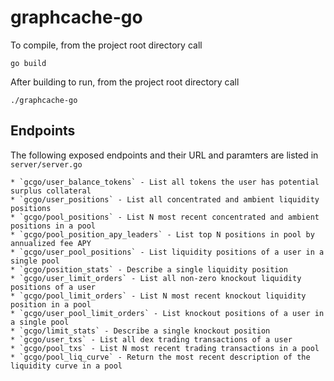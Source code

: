 # graphcache-go

To compile, from the project root directory call

`go build`

After building to run, from the project root directory call

`./graphcache-go`

## Endpoints

The following exposed endpoints and their URL and paramters are listed in `server/server.go`

	* `gcgo/user_balance_tokens` - List all tokens the user has potential surplus collateral
	* `gcgo/user_positions` - List all concentrated and ambient liquidity positions
	* `gcgo/pool_positions` - List N most recent concentrated and ambient positions in a pool
	* `gcgo/pool_position_apy_leaders` - List top N positions in pool by annualized fee APY
	* `gcgo/user_pool_positions` - List liquidity positions of a user in a single pool
	* `gcgo/position_stats` - Describe a single liquidity position
	* `gcgo/user_limit_orders` - List all non-zero knockout liquidity positions of a user
	* `gcgo/pool_limit_orders` - List N most recent knockout liquidity position in a pool
	* `gcgo/user_pool_limit_orders` - List knockout positions of a user in a single pool
	* `gcgo/limit_stats` - Describe a single knockout position
	* `gcgo/user_txs` - List all dex trading transactions of a user
	* `gcgo/pool_txs` - List N most recent trading transactions in a pool
	* `gcgo/pool_liq_curve` - Return the most recent description of the liquidity curve in a pool
